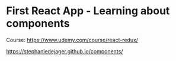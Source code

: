 # First React App - Learning about components

Course: https://www.udemy.com/course/react-redux/

https://stephaniedejager.github.io/components/
